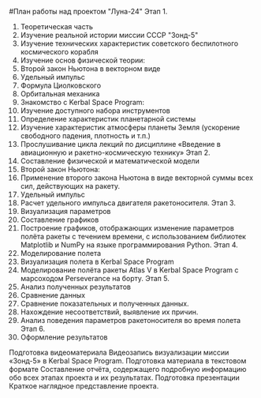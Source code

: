 #План работы над проектом "Луна-24"
Этап 1.
1.	Теоретическая часть
2.	Изучение реальной истории миссии СССР "Зонд-5"
3.	Изучение технических характеристик советского беспилотного космического корабля
4.	Изучение основ физической теории:
5.	Второй закон Ньютона в векторном виде
6.	Удельный импульс
7.	Формула Циолковского
8.	Орбитальная механика
9.	Знакомство с Kerbal Space Program:
10.	Изучение доступного набора инструментов
11.	Определение характеристик планетарной системы
12.	Изучение характеристик атмосферы планеты Земля (ускорение свободного падения, плотность и т.п.)
13.	Прослушивание цикла лекций по дисциплине «Введение в авиационную и ракетно-космическую технику»
Этап 2.
1.	Составление физической и математической модели
2.	Второй закон Ньютона:
3.	Применение второго закона Ньютона в виде векторной суммы всех сил, действующих на ракету.
4.	Удельный импульс
5.	Расчет удельного импульса двигателя ракетоносителя.
Этап 3.
1.	Визуализация параметров
2.	Составление графиков
3.	Построение графиков, отображающих изменение параметров полёта ракеты с течением времени, с использованием библиотек Matplotlib и NumPy на языке программирования Python.
Этап 4.
1.	Моделирование полета
2.	Визуализация полета в Kerbal Space Program
3.	Моделирование полёта ракеты Atlas V в Kerbal Space Program с марсоходом Perseverance на борту.
Этап 5.
1.	Анализ полученных результатов
2.	Сравнение данных
3.	Сравнение показательных и полученных данных.
4.	Нахождение несоответствий, выявление их причин.
5.	Анализ поведения параметров ракетоносителя во время полета
Этап 6.
1.	Оформление результатов

Подготовка видеоматериала
Видеозапись визуализации миссии «Зонд-5» в Kerbal Space Program.
Подготовка материала в текстовом формате
Составление отчёта, содержащего подробную информацию обо всех этапах проекта и их результатах.
Подготовка презентации
Краткое наглядное представление проекта.
